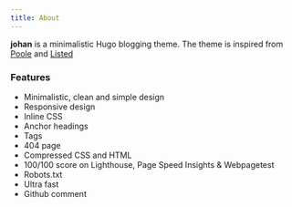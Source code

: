 ```yaml
---
title: About
---
```


**johan** is a minimalistic Hugo blogging theme. The theme is inspired from [Poole](https://getpoole.com) and [Listed](https://github.com/ronv/listed)

### Features

- Minimalistic, clean and simple design
- Responsive design
- Inline CSS
- Anchor headings
- Tags
- 404 page
- Compressed CSS and HTML
- 100/100 score on Lighthouse, Page Speed Insights & Webpagetest
- Robots.txt
- Ultra fast
- Github comment